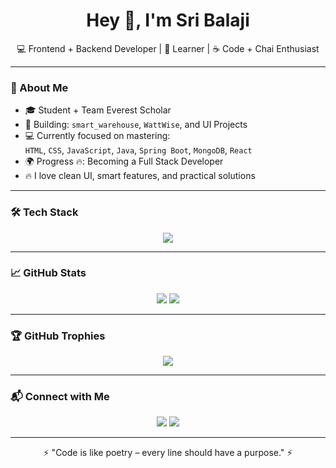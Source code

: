 
<h1 align="center">Hey 👋, I'm Sri Balaji</h1>

<p align="center">
  💻 Frontend + Backend Developer | 🌱 Learner | ☕ Code + Chai Enthusiast
</p>

---

### 🚀 About Me

- 🎓 Student + Team Everest Scholar  
- 🔨 Building: `smart_warehouse`, `WattWise`, and UI Projects  
- 💻 Currently focused on mastering:  
  `HTML`, `CSS`, `JavaScript`, `Java`, `Spring Boot`, `MongoDB`, `React`  
- 🌍 Progress 🔥: Becoming a Full Stack Developer  
- 🔥 I love clean UI, smart features, and practical solutions  

---

### 🛠️ Tech Stack

<p align="center">
  <img src="https://skillicons.dev/icons?i=html,css,js,java,spring,mysql,mongodb,react,git,github,vscode" />
</p>

---

### 📈 GitHub Stats

<p align="center">
  <img src="https://github-readme-stats.vercel.app/api?username=Sribalaji007&show_icons=true&theme=tokyonight" />
  <img src="https://github-readme-streak-stats.herokuapp.com?user=Sribalaji007&theme=tokyonight&date_format=M%20j%5B%2C%20Y%5D" />
</p>

---

### 🏆 GitHub Trophies

<p align="center">
  <img src="https://github-profile-trophy.vercel.app/?username=Sribalaji007&theme=onedark" />
</p>

---

### 📬 Connect with Me

<p align="center">
  <a href="mailto:sribalajihema2003@gmail.com"><img src="https://img.shields.io/badge/Gmail-D14836?style=for-the-badge&logo=gmail&logoColor=white"></a>
  <a href="https://www.linkedin.com/in/sribalajiv-0598aa27a/"><img src="https://img.shields.io/badge/LinkedIn-blue?style=for-the-badge&logo=linkedin&logoColor=white"></a>
</p>

---

<p align="center">
  ⚡ "Code is like poetry – every line should have a purpose." ⚡
</p>
